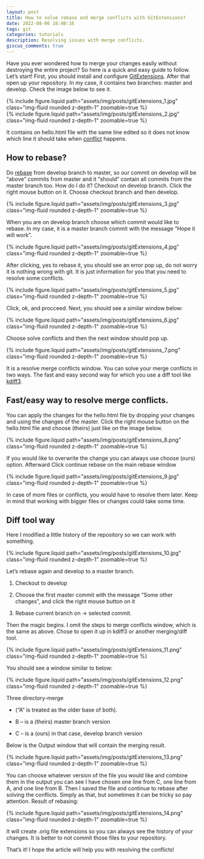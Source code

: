 ```yaml
---
layout: post
title: How to solve rebase and merge conflicts with GitExtensions?
date: 2022-08-06 16:40:16
tags: git
categories: tutorials
description: Resolving issues with merge conflicts.
giscus_comments: true
---
```


Have you ever wondered how to merge your changes easily without destroying the entire project?
So here is a quick and easy guide to follow. Let’s start!
First, you should install and configure [GitExtensions](https://git-extensions-documentation.readthedocs.io/). After that open up your repository. In my case, it contains two branches: master and develop. Check the image below to see it.

<div class="row mt-3">
    <div class="col-sm mt-3 mt-md-0">
        {% include figure.liquid path="assets/img/posts/gitExtensions_1.jpg" class="img-fluid rounded z-depth-1"  zoomable=true %}
    </div>
    <div class="col-sm mt-3 mt-md-0">
        {% include figure.liquid path="assets/img/posts/gitExtensions_2.jpg" class="img-fluid rounded z-depth-1"  zoomable=true %}
    </div>
</div>

It contains on hello.html file with the same line edited so it does not know which line it should take when [conflict](https://www.atlassian.com/git/tutorials/using-branches/merge-conflicts) happens.

## How to rebase?

Do [rebase](https://www.atlassian.com/git/tutorials/rewriting-history/git-rebase) from develop branch to master, so our commit on develop will be “above” commits from master and it “should” contain all commits from the master branch too. How do I do it?
Checkout on develop branch. Click the right mouse button on it. Choose checkout branch and then develop.

<div class="col-sm mt-3 mt-md-0">
    {% include figure.liquid path="assets/img/posts/gitExtensions_3.jpg" class="img-fluid rounded z-depth-1"  zoomable=true %}
</div>

When you are on develop branch choose which commit would like to rebase. In my case, it is a master branch commit with the message “Hope it will work”.

<div class="col-sm mt-3 mt-md-0">
    {% include figure.liquid path="assets/img/posts/gitExtensions_4.jpg" class="img-fluid rounded z-depth-1"  zoomable=true %}
</div>

After clicking, yes to rebase it, you should see an error pop up, do not worry it is nothing wrong with git. It is just information for you that you need to resolve some conflicts.

<div class="col-sm mt-3 mt-md-0">
    {% include figure.liquid path="assets/img/posts/gitExtensions_5.jpg" class="img-fluid rounded z-depth-1"  zoomable=true %}
</div>

Click, ok, and procceed. Next, you should see a similar window below:

<div class="col-sm mt-3 mt-md-0">
    {% include figure.liquid path="assets/img/posts/gitExtensions_6.jpg" class="img-fluid rounded z-depth-1"  zoomable=true %}
</div>

Choose solve conflicts and then the next window should pop up.

<div class="col-sm mt-3 mt-md-0">
    {% include figure.liquid path="assets/img/posts/gitExtensions_7.png" class="img-fluid rounded z-depth-1"  zoomable=true %}
</div>

It is a resolve merge conflicts window. You can solve your merge conflicts in two ways. The fast and easy second way for which you use a diff tool like [kdiff3](https://github.com/KDE/kdiff3).

## Fast/easy way to resolve merge conflicts.

You can apply the changes for the hello.html file by dropping your changes and using the changes of the master. Click the right mouse button on the hello.html file and choose (theirs) just like on the image below.

<div class="col-sm mt-3 mt-md-0">
    {% include figure.liquid path="assets/img/posts/gitExtensions_8.png" class="img-fluid rounded z-depth-1"  zoomable=true %}
</div>

If you would like to overwrite the change you can always use choose (ours) option. Afterward
Click continue rebase on the main rebase window

<div class="col-sm mt-3 mt-md-0">
    {% include figure.liquid path="assets/img/posts/gitExtensions_9.jpg" class="img-fluid rounded z-depth-1"  zoomable=true %}
</div>

In case of more files or conflicts, you would have to resolve them later. Keep in mind that working with bigger files or changes could take some time.

## Diff tool way

Here I modified a little history of the repository so we can work with something.

<div class="col-sm mt-3 mt-md-0">
    {% include figure.liquid path="assets/img/posts/gitExtensions_10.jpg" class="img-fluid rounded z-depth-1"  zoomable=true %}
</div>

Let’s rebase again and develop to a master branch.

1. Checkout to develop

2. Choose the first master commit with the message “Some other changes”, and click the right mouse button on it

3. Rebase current branch on -> selected commit.

Then the magic begins. I omit the steps to merge conflicts window, which is the same as above. Chose to open it up in kdiff3 or another merging/diff tool.

<div class="col-sm mt-3 mt-md-0">
    {% include figure.liquid path="assets/img/posts/gitExtensions_11.png" class="img-fluid rounded z-depth-1"  zoomable=true %}
</div>

You should see a window similar to below:

<div class="col-sm mt-3 mt-md-0">
    {% include figure.liquid path="assets/img/posts/gitExtensions_12.png" class="img-fluid rounded z-depth-1"  zoomable=true %}
</div>

Three directory-merge

- (“A” is treated as the older base of both).

- B – is a (theirs) master branch version

- C – is a (ours) in that case, develop branch version

Below is the Output window that will contain the merging result.

<div class="col-sm mt-3 mt-md-0">
    {% include figure.liquid path="assets/img/posts/gitExtensions_13.png" class="img-fluid rounded z-depth-1"  zoomable=true %}
</div>

You can choose whatever version of the file you would like and combine them in the output you can see I have chosen one line from C, one line from A, and one line from B.
Then I saved the file and continue to rebase after solving the conflicts. Simply as that, but sometimes it can be tricky so pay attention.
Result of rebasing:

<div class="col-sm mt-3 mt-md-0">
    {% include figure.liquid path="assets/img/posts/gitExtensions_14.png" class="img-fluid rounded z-depth-1"  zoomable=true %}
</div>

It will create .orig file extensions so you can always see the history of your changes.
It is better to not commit those files to your repository.

That’s it! I hope the article will help you with resolving the conflicts!
